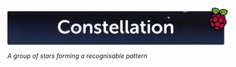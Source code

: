 ![Constellation][logo]

*A group of stars forming a recognisable pattern*


[logo]: https://raw.githubusercontent.com/MarkGriffiths/Constellation/master/media/Logo.png
